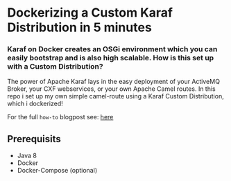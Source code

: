 # Dockerizing a Custom Karaf Distribution in 5 minutes
### Karaf on Docker creates an OSGi environment which you can easily bootstrap and is also high scalable. How is this set up with a Custom Distribution?

The power of Apache Karaf lays in the easy deployment of your ActiveMQ Broker, your CXF webservices, or your own Apache Camel routes. In this repo i set up my own simple camel-route using a Karaf Custom Distribution, which i dockerized!

For the full `how-to` blogpost see: [here](https://www.theguild.nl/dockerizing-a-custom-karaf-distribution-in-5-minutes/)

## Prerequisits
* Java 8
* Docker
* Docker-Compose (optional)
